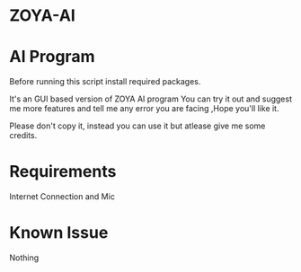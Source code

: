 # ZOYA-AI
# AI Program
Before running this script install required packages.

It's an GUI based version of ZOYA AI program
You can try it out and suggest me more features and tell me any error you are facing ,Hope you'll like it.

Please don't copy it, instead you can use it but atlease give me some credits. 

# Requirements
Internet Connection and Mic 

# Known Issue
Nothing

 
